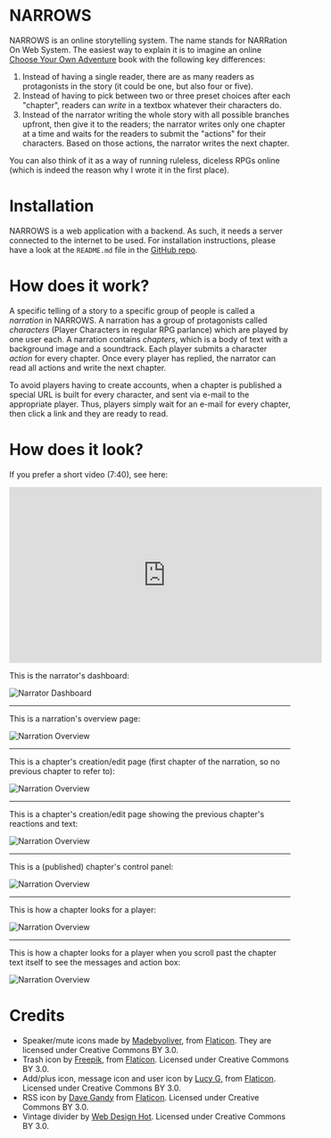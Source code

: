 # NARROWS

NARROWS is an online storytelling system. The name stands for
NARRation On Web System. The easiest way to explain it is to imagine
an online
[Choose Your Own Adventure](https://en.wikipedia.org/wiki/Choose_Your_Own_Adventure)
book with the following key differences:

1. Instead of having a single reader, there are as many readers as
   protagonists in the story (it could be one, but also four or five).
1. Instead of having to pick between two or three preset choices
   after each "chapter", readers can _write_ in a textbox whatever
   their characters do.
1. Instead of the narrator writing the whole story with all possible
   branches upfront, then give it to the readers; the narrator writes
   only one chapter at a time and waits for the readers to submit the
   "actions" for their characters. Based on those actions, the
   narrator writes the next chapter.

You can also think of it as a way of running ruleless, diceless RPGs
online (which is indeed the reason why I wrote it in the first
place).


# Installation

NARROWS is a web application with a backend. As such, it needs a
server connected to the internet to be used. For installation
instructions, please have a look at the `README.md` file in the [GitHub
repo](https://github.com/emanchado/narrows/blob/master/README.md#installation).


# How does it work?

A specific telling of a story to a specific group of people is called
a _narration_ in NARROWS. A narration has a group of protagonists
called _characters_ (Player Characters in regular RPG parlance) which
are played by one user each. A narration contains _chapters_, which is
a body of text with a background image and a soundtrack. Each player
submits a character _action_ for every chapter. Once every player has
replied, the narrator can read all actions and write the next chapter.

To avoid players having to create accounts, when a chapter is
published a special URL is built for every character, and sent via
e-mail to the appropriate player. Thus, players simply wait for an
e-mail for every chapter, then click a link and they are ready to
read.


# How does it look?

If you prefer a short video (7:40), see here:

<iframe width="560" height="315" src="https://www.youtube.com/embed/cWLBTT1g8eM" frameborder="0" allowfullscreen></iframe>

This is the narrator's dashboard:

![Narrator Dashboard](screenshots/1-dashboard.png)

---------------------

This is a narration's overview page:

![Narration Overview](screenshots/2-narration_overview.png)

---------------------

This is a chapter's creation/edit page (first chapter of the
narration, so no previous chapter to refer to):

![Narration Overview](screenshots/3-chapter_authoring.png)

---------------------

This is a chapter's creation/edit page showing the previous chapter's
reactions and text:

![Narration Overview](screenshots/4-chapter_authoring2.png)

---------------------

This is a (published) chapter's control panel:

![Narration Overview](screenshots/5-chapter_control.png)

---------------------

This is how a chapter looks for a player:

![Narration Overview](screenshots/6-chapter_read.png)

---------------------

This is how a chapter looks for a player when you scroll past the
chapter text itself to see the messages and action box:

![Narration Overview](screenshots/7-chapter_react.png)


# Credits

* Speaker/mute icons made by
  [Madebyoliver](http://www.flaticon.com/authors/madebyoliver), from
  [Flaticon](http://www.flaticon.com). They are licensed under
  Creative Commons BY 3.0.
* Trash icon by [Freepik](http://www.flaticon.com/authors/freepik),
  from [Flaticon](http://www.flaticon.com). Licensed under Creative
  Commons BY 3.0.
* Add/plus icon, message icon and user icon by
  [Lucy G](http://www.flaticon.com/authors/lucy-g), from
  [Flaticon](http://www.flaticon.com). Licensed under Creative Commons
  BY 3.0.
* RSS icon by [Dave Gandy](http://www.flaticon.com/authors/dave-gandy)
  from [Flaticon](http://www.flaticon.com). Licensed under Creative
  Commons BY 3.0.
* Vintage divider by
  [Web Design Hot](http://www.webdesignhot.com/free-vector-%20graphics/vector-set-of-vintage-design-divider-elements/). Licensed
  under Creative Commons BY 3.0.
